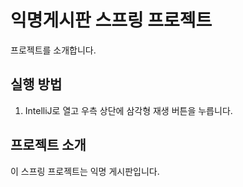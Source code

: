 # 익명게시판 스프링 프로젝트

프로젝트를 소개합니다.

## 실행 방법

1. IntelliJ로 열고 우측 상단에 삼각형 재생 버튼을 누릅니다.

## 프로젝트 소개

이 스프링 프로젝트는 익명 게시판입니다.